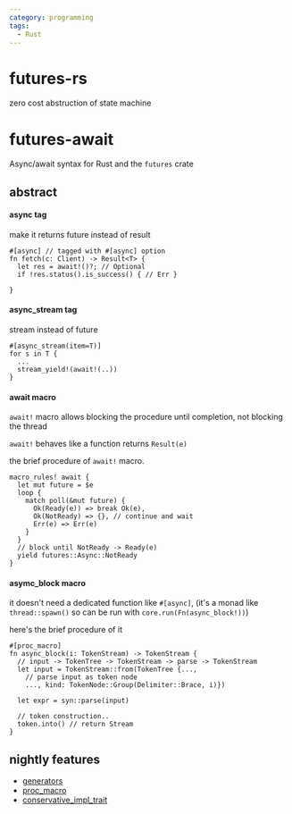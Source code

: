 ```yaml
---
category: programming
tags:
  - Rust
---
```


# futures-rs
zero cost abstruction of state machine

# futures-await
Async/await syntax for Rust and the `futures` crate

## abstract

#### async tag
make it returns future instead of result
```
#[async] // tagged with #[async] option
fn fetch(c: Client) -> Result<T> {
  let res = await!()?; // Optional
  if !res.status().is_success() { // Err }

}
```

#### async_stream tag
stream instead of future
```
#[async_stream(item=T)]
for s in T {
  ...
  stream_yield!(await!(..))
}
```

#### await macro
`await!` macro allows blocking the procedure until completion, not blocking the thread

`await!` behaves like a function returns `Result(e)`


the brief procedure of `await!` macro.
```
macro_rules! await {
  let mut future = $e
  loop {
    match poll(&mut future) {
      Ok(Ready(e)) => break Ok(e),
      Ok(NotReady) => {}, // continue and wait
      Err(e) => Err(e)
    }
  }
  // block until NotReady -> Ready(e)
  yield futures::Async::NotReady
}
```

#### asymc_block macro
it doesn't need a dedicated function like `#[async]`, (it's a monad like `thread::spawn()` so can be run with `core.run(Fn(async_block!))`)

here's the brief procedure of it
```
#[proc_macro]
fn async_block(i: TokenStream) -> TokenStream {
  // input -> TokenTree -> TokenStream -> parse -> TokenStream
  let input = TokenStream::from(TokenTree {...,
    // parse input as token node
    ..., kind: TokenNode::Group(Delimiter::Brace, i)})

  let expr = syn::parse(input)

  // token construction..
  token.into() // return Stream
}
```

## nightly features
- [generators](https://github.com/rust-lang/rust/issues/43122)
- [proc_macro](https://github.com/rust-lang/rust/issues/35896)
- [conservative_impl_trait](https://github.com/rust-lang/rust/issues/42183)

